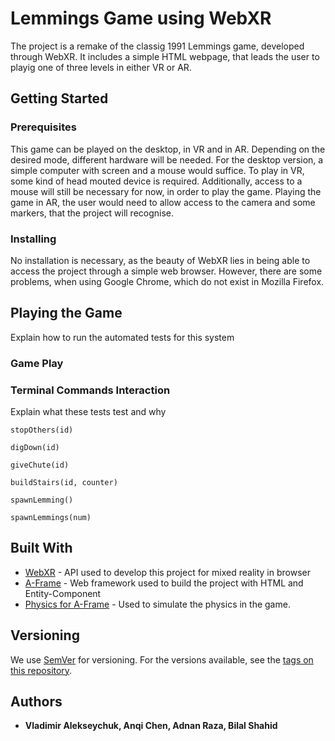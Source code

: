 # Lemmings Game using WebXR

The project is a remake of the classig 1991 Lemmings game, developed through WebXR. It includes a simple HTML webpage, that leads the user to playig one of three levels in either VR or AR.

## Getting Started



### Prerequisites

This game can be played on the desktop, in VR and in AR. Depending on the desired mode, different hardware will be needed.
For the desktop version, a simple computer with screen and a mouse would suffice.
To play in VR, some kind of head mouted device is required. Additionally, access to a mouse will still be necessary for now, in order to play the game.
Playing the game in AR, the user would need to allow access to the camera and some markers, that the project will recognise.

### Installing

No installation is necessary, as the beauty of WebXR lies in being able to access the project through a simple web browser. However, there are some problems, when using Google Chrome, which do not exist in Mozilla Firefox.

## Playing the Game

Explain how to run the automated tests for this system

### Game Play


### Terminal Commands Interaction

Explain what these tests test and why

```
stopOthers(id)
```

```
digDown(id)
```

```
giveChute(id)
```

```
buildStairs(id, counter)
```

```
spawnLemming()
```

```
spawnLemmings(num)
```

## Built With

* [WebXR](https://www.w3.org/TR/webxr/) - API used to develop this project for mixed reality in browser
* [A-Frame](https://aframe.io/) - Web framework used to build the project with HTML and Entity-Component
* [Physics for A-Frame](https://github.com/donmccurdy/aframe-physics-system) - Used to simulate the physics in the game.

## Versioning

We use [SemVer](http://semver.org/) for versioning. For the versions available, see the [tags on this repository](https://github.com/your/project/tags). 

## Authors

* **Vladimir Alekseychuk, Anqi Chen, Adnan Raza, Bilal Shahid**
